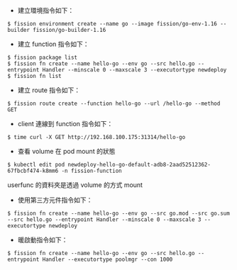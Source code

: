 * 建立環境指令如下：
```
$ fission environment create --name go --image fission/go-env-1.16 --builder fission/go-builder-1.16
```

* 建立 function 指令如下：
```
$ fission package list
$ fission fn create --name hello-go --env go --src hello.go --entrypoint Handler --minscale 0 --maxscale 3 --executortype newdeploy
$ fission fn list
```

* 建立 route 指令如下：
```
$ fission route create --function hello-go --url /hello-go --method GET
```

* client 連線到 function 指令如下：
```
$ time curl -X GET http://192.168.100.175:31314/hello-go
```

* 查看 volume 在 pod mount 的狀態
```
$ kubectl edit pod newdeploy-hello-go-default-adb8-2aad52512362-67fbcbf474-k8mm6 -n fission-function
```
userfunc 的資料夾是透過 volume 的方式 mount

* 使用第三方元件指令如下：
```
$ fission fn create --name hello-go --env go --src go.mod --src go.sum --src hello.go --entrypoint Handler --minscale 0 --maxscale 3 --executortype newdeploy
```

* 暖啟動指令如下：
```
$ fission fn create --name hello-go --env go --src hello.go --entrypoint Handler --executortype poolmgr --con 1000
```

